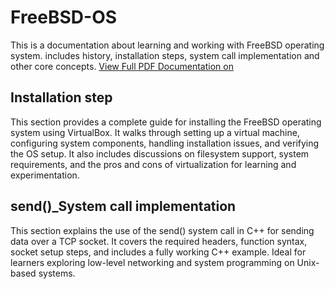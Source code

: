 # FreeBSD-OS
This is a documentation about learning and working with FreeBSD operating system. includes history, installation steps, system call implementation and other core concepts.
[ View Full PDF Documentation on](./OSSP_Individual_Rahel-Temesgen-Tigabu_bdu1602313_B.pdf)


## Installation step
This section provides a complete guide for installing the FreeBSD operating system using VirtualBox. It walks through setting up a virtual machine, configuring system components, handling installation issues, and verifying the OS setup. It also includes discussions on filesystem support, system requirements, and the pros and cons of virtualization for learning and experimentation.



## send()_System call implementation
This section explains the use of the send() system call in C++ for sending data over a TCP socket. It covers the required headers, function syntax, socket setup steps, and includes a fully working C++ example. Ideal for learners exploring low-level networking and system programming on Unix-based systems.


